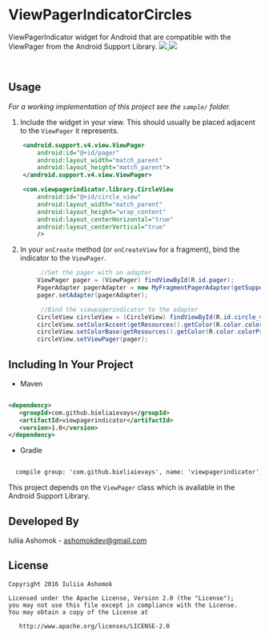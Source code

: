 # ViewPagerIndicatorCircles
ViewPagerIndicator widget for Android that are compatible with the ViewPager from the Android Support Library.
<a href="http://i.imgur.com/MSaNKsJ.png">
  <img src="http://imgur.com/MSaNKsJl.png" />
</a>
<a href="http://i.imgur.com/5aVwLpV.png">
  <img src="http://imgur.com/5aVwLpVl.png" />
</a>

<br>

Usage
----------------------

*For a working implementation of this project see the `sample/` folder.*

  1. Include the widget in your view. This should usually be placed
     adjacent to the `ViewPager` it represents.
```xml
    <android.support.v4.view.ViewPager
        android:id="@+id/pager"
        android:layout_width="match_parent"
        android:layout_height="match_parent">
    </android.support.v4.view.ViewPager>

    <com.viewpagerindicator.library.CircleView
        android:id="@+id/circle_view"
        android:layout_width="match_parent"
        android:layout_height="wrap_content"
        android:layout_centerHorizontal="true"
        android:layout_centerVertical="true"
        />
```
  2. In your `onCreate` method (or `onCreateView` for a fragment), bind the
     indicator to the `ViewPager`.
```java
         //Set the pager with an adapter
        ViewPager pager = (ViewPager) findViewById(R.id.pager);
        PagerAdapter pagerAdapter = new MyFragmentPagerAdapter(getSupportFragmentManager());
        pager.setAdapter(pagerAdapter);

         //Bind the viewpagerindicator to the adapter
        CircleView circleView = (CircleView) findViewById(R.id.circle_view);
        circleView.setColorAccent(getResources().getColor(R.color.colorAccent)); //Optional
        circleView.setColorBase(getResources().getColor(R.color.colorPrimary)); //Optional
        circleView.setViewPager(pager);
```
Including In Your Project
-------------------------
 * Maven 
 ```xml
 
<dependency>
    <groupId>com.github.bieliaievays</groupId>
    <artifactId>viewpagerindicator</artifactId>
    <version>1.0</version>
</dependency>

 ```   
 * Gradle
 ```xml
 
   compile group: 'com.github.bieliaievays', name: 'viewpagerindicator', version: '1.0'
```

This project depends on the `ViewPager` class which is available in the Android Support Library.


Developed By
----------------------
Iuliia Ashomok - <ashomokdev@gmail.com>

License
-------------

    Copyright 2016 Iuliia Ashomok

    Licensed under the Apache License, Version 2.0 (the "License");
    you may not use this file except in compliance with the License.
    You may obtain a copy of the License at

       http://www.apache.org/licenses/LICENSE-2.0
